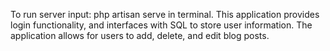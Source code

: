 To run server input: php artisan serve in terminal. This application provides login functionality, and interfaces with SQL to store user information. The application allows for users to add, delete, and edit blog posts. 
